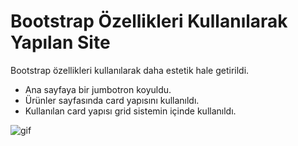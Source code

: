 # Bootstrap Özellikleri Kullanılarak Yapılan Site

 Bootstrap özellikleri kullanılarak daha estetik hale getirildi.

- Ana sayfaya bir jumbotron koyuldu.
- Ürünler sayfasında card yapısını kullanıldı.
- Kullanılan card yapısı grid sistemin içinde kullanıldı.

![gif](https://github.com/akarsu35/PatikaFrontend/assets/152394526/a678e15d-79f2-4eb4-8c3f-94a3c5ee1b42)
